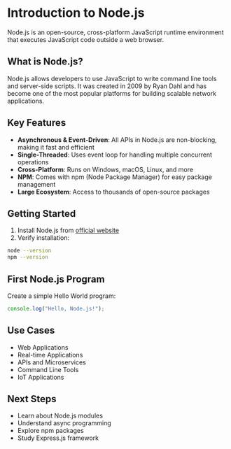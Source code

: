 # Introduction to Node.js

Node.js is an open-source, cross-platform JavaScript runtime environment that executes JavaScript code outside a web browser.

## What is Node.js?

Node.js allows developers to use JavaScript to write command line tools and server-side scripts. It was created in 2009 by Ryan Dahl and has become one of the most popular platforms for building scalable network applications.

## Key Features

- **Asynchronous & Event-Driven**: All APIs in Node.js are non-blocking, making it fast and efficient
- **Single-Threaded**: Uses event loop for handling multiple concurrent operations
- **Cross-Platform**: Runs on Windows, macOS, Linux, and more
- **NPM**: Comes with npm (Node Package Manager) for easy package management
- **Large Ecosystem**: Access to thousands of open-source packages

## Getting Started

1. Install Node.js from [official website](https://nodejs.org/)
2. Verify installation:
```bash
node --version
npm --version
```

## First Node.js Program

Create a simple Hello World program:

```javascript
console.log("Hello, Node.js!");
```

## Use Cases

- Web Applications
- Real-time Applications
- APIs and Microservices
- Command Line Tools
- IoT Applications

## Next Steps

- Learn about Node.js modules
- Understand async programming
- Explore npm packages
- Study Express.js framework